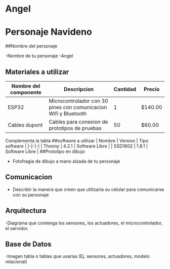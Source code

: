 # Angel

# Personaje Navideno

##Nombre del personaje

-Nombre de tu personaje
-Angel

## Materiales a utilizar

|Nombre del componente|Descripcion|Cantidad|Precio|
|-|-|-|-|
|ESP32|Microcontrolador con 30 pines con comunicacion Wifi y Bluetooth|1|$140.00|
|Cables dupont|Cables para conexion de prototipos de pruebas|50|$60.00|

Complementa la tabla
##software a utilizar
| Nombre | Version | Tipo software |
|-|-|-|
| Thonny | 4.2.1 | Software Libre |
| SSD1602 | 1.8.1 | Software Libre |
##Prototipo en dibujo
- Fotofragia de dibujo a mano alzada de tu personaje

## Comunicacion
- Describir la manera que creen que utilizaria su celular para comunicarse con su personaje

## Arquitectura
-Diagrama que contenga los sensores, los actuadores, el microcontrolador, el servidor.

## Base de Datos
-Imagen tabla o tablas que usarias (Ej. sensores, actuadores, modelo relacional)

